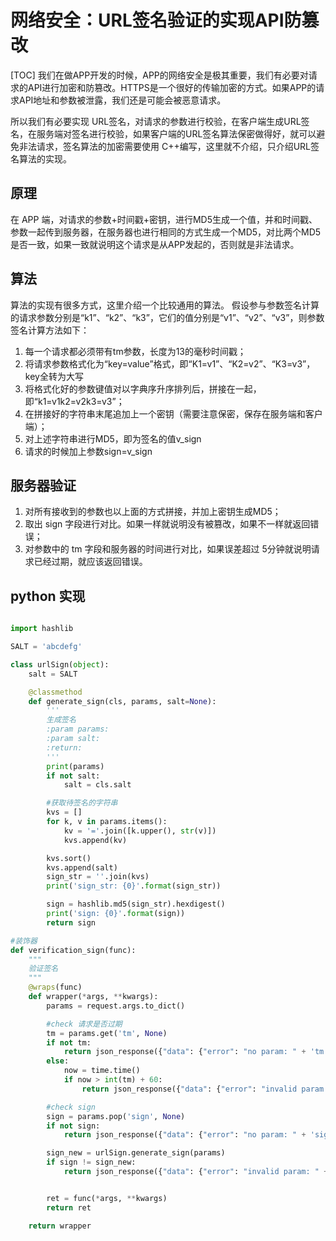 # 网络安全：URL签名验证的实现API防篡改
[TOC]
我们在做APP开发的时候，APP的网络安全是极其重要，我们有必要对请求的API进行加密和防篡改。HTTPS是一个很好的传输加密的方式。如果APP的请求API地址和参数被泄露，我们还是可能会被恶意请求。

所以我们有必要实现 URL签名，对请求的参数进行校验，在客户端生成URL签名，在服务端对签名进行校验，如果客户端的URL签名算法保密做得好，就可以避免非法请求，签名算法的加密需要使用 C++编写，这里就不介绍，只介绍URL签名算法的实现。

## 原理

在 APP 端，对请求的参数+时间戳+密钥，进行MD5生成一个值，并和时间戳、参数一起传到服务器，在服务器也进行相同的方式生成一个MD5，对比两个MD5是否一致，如果一致就说明这个请求是从APP发起的，否则就是非法请求。

## 算法

算法的实现有很多方式，这里介绍一个比较通用的算法。
假设参与参数签名计算的请求参数分别是“k1”、“k2”、“k3”，它们的值分别是“v1”、“v2”、“v3”，则参数签名计算方法如下：

 1. 每一个请求都必须带有tm参数，长度为13的毫秒时间戳；
 2. 将请求参数格式化为“key=value”格式，即“K1=v1”、“K2=v2”、“K3=v3”，key全转为大写
 3. 将格式化好的参数键值对以字典序升序排列后，拼接在一起，即“k1=v1k2=v2k3=v3”；
 4. 在拼接好的字符串末尾追加上一个密钥（需要注意保密，保存在服务端和客户端）； 
 5. 对上述字符串进行MD5，即为签名的值v_sign
 6. 请求的时候加上参数sign=v_sign


## 服务器验证

 1. 对所有接收到的参数也以上面的方式拼接，并加上密钥生成MD5；
 2. 取出 sign 字段进行对比。如果一样就说明没有被篡改，如果不一样就返回错误；
 3. 对参数中的 tm 字段和服务器的时间进行对比，如果误差超过 5分钟就说明请求已经过期，就应该返回错误。

## python 实现

```python

import hashlib

SALT = 'abcdefg'

class urlSign(object):
    salt = SALT

    @classmethod
    def generate_sign(cls, params, salt=None):
        '''
        生成签名
        :param params:
        :param salt:
        :return:
        '''
        print(params)
        if not salt:
            salt = cls.salt

        #获取待签名的字符串
        kvs = []
        for k, v in params.items():
            kv = '='.join([k.upper(), str(v)])
            kvs.append(kv)

        kvs.sort()
        kvs.append(salt)
        sign_str = ''.join(kvs)
        print('sign_str: {0}'.format(sign_str))

        sign = hashlib.md5(sign_str).hexdigest()
        print('sign: {0}'.format(sign))
        return sign

#装饰器
def verification_sign(func):
    """
    验证签名
    """
    @wraps(func)
    def wrapper(*args, **kwargs):
        params = request.args.to_dict()

        #check 请求是否过期
        tm = params.get('tm', None)
        if not tm:
            return json_response({"data": {"error": "no param: " + 'tm'}})
        else:
            now = time.time()
            if now > int(tm) + 60:
                return json_response({"data": {"error": "invalid param: " + 'tm'}})

        #check sign
        sign = params.pop('sign', None)
        if not sign:
            return json_response({"data": {"error": "no param: " + 'sign'}})

        sign_new = urlSign.generate_sign(params)
        if sign != sign_new:
            return json_response({"data": {"error": "invalid param: " + 'sign'}})


        ret = func(*args, **kwargs)
        return ret

    return wrapper
```